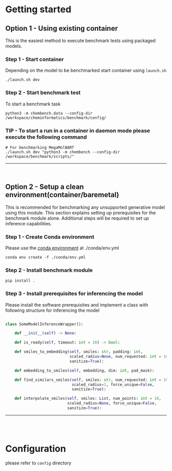 # Getting started

## Option 1 - Using existing container
This is the easiest method to execute benchmark tests using packaged models.

### Step 1 - Start container
Depending on the model to be benchmarked start container using `launch.sh`
```
./launch.sh dev
```

### Step 2 - Start benchmark test
To start a benchmark task
```
python3 -m chembench.data --config-dir /workspace/cheminformatics/benchmark/config/
```

### TIP - To start a run in a container in daemon mode please execute the following command

```
# For benchmarking MegaMolBART
./launch.sh dev "python3 -m chembench --config-dir /workspace/benchmark/scripts/"
```
<hr>
<br>

## Option 2 - Setup a clean environment(container/baremetal)
This is recommended for benchmarking any unsupported generative model using this module. This section explains setting up prerequisites for the benchmark module alone. Additional steps will be required to set up inference capabilities.

### Step 1 - Create Conda environment
Please use the [conda environment](https://docs.conda.io/projects/conda/en/latest/user-guide/install/index.html#installing-in-silent-mode) at ./conda/env.yml

```
conda env create -f ./conda/env.yml
```

### Step 2 - Install benchmark module
```
pip install .
```

### Step 3 - Install prerequisites for inferencing the model
Please install the software prerequisites and implement a class with following structure for inferencing the model

```python

class SomeModelInferenceWrapper():

    def __init__(self) -> None:

    def is_ready(self, timeout: int = 10) -> bool:

    def smiles_to_embedding(self, smiles: str, padding: int,
                            scaled_radius=None, num_requested: int = 10,
                            sanitize=True):

    def embedding_to_smiles(self, embedding, dim: int, pad_mask):

    def find_similars_smiles(self, smiles: str, num_requested: int = 10,
                             scaled_radius=1, force_unique=False,
                             sanitize=True):

    def interpolate_smiles(self, smiles: List, num_points: int = 10,
                           scaled_radius=None, force_unique=False,
                           sanitize=True):
```

<hr>
<br>
<br>

# Configuration
please refer to `config` directory